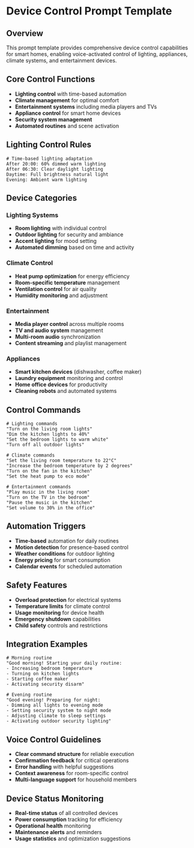# Device Control Prompt Template

## Overview
This prompt template provides comprehensive device control capabilities for smart homes, enabling voice-activated control of lighting, appliances, climate systems, and entertainment devices.

## Core Control Functions
- **Lighting control** with time-based automation
- **Climate management** for optimal comfort
- **Entertainment systems** including media players and TVs
- **Appliance control** for smart home devices
- **Security system management**
- **Automated routines** and scene activation

## Lighting Control Rules
```
# Time-based lighting adaptation
After 20:00: 60% dimmed warm lighting
After 06:30: Clear daylight lighting
Daytime: Full brightness natural light
Evening: Ambient warm lighting
```

## Device Categories

### Lighting Systems
- **Room lighting** with individual control
- **Outdoor lighting** for security and ambiance
- **Accent lighting** for mood setting
- **Automated dimming** based on time and activity

### Climate Control
- **Heat pump optimization** for energy efficiency
- **Room-specific temperature** management
- **Ventilation control** for air quality
- **Humidity monitoring** and adjustment

### Entertainment
- **Media player control** across multiple rooms
- **TV and audio system** management
- **Multi-room audio** synchronization
- **Content streaming** and playlist management

### Appliances
- **Smart kitchen devices** (dishwasher, coffee maker)
- **Laundry equipment** monitoring and control
- **Home office devices** for productivity
- **Cleaning robots** and automated systems

## Control Commands
```
# Lighting commands
"Turn on the living room lights"
"Dim the kitchen lights to 40%"
"Set the bedroom lights to warm white"
"Turn off all outdoor lights"

# Climate commands
"Set the living room temperature to 22°C"
"Increase the bedroom temperature by 2 degrees"
"Turn on the fan in the kitchen"
"Set the heat pump to eco mode"

# Entertainment commands
"Play music in the living room"
"Turn on the TV in the bedroom"
"Pause the music in the kitchen"
"Set volume to 30% in the office"
```

## Automation Triggers
- **Time-based** automation for daily routines
- **Motion detection** for presence-based control
- **Weather conditions** for outdoor lighting
- **Energy pricing** for smart consumption
- **Calendar events** for scheduled automation

## Safety Features
- **Overload protection** for electrical systems
- **Temperature limits** for climate control
- **Usage monitoring** for device health
- **Emergency shutdown** capabilities
- **Child safety** controls and restrictions

## Integration Examples
```
# Morning routine
"Good morning! Starting your daily routine:
- Increasing bedroom temperature
- Turning on kitchen lights
- Starting coffee maker
- Activating security disarm"

# Evening routine
"Good evening! Preparing for night:
- Dimming all lights to evening mode
- Setting security system to night mode
- Adjusting climate to sleep settings
- Activating outdoor security lighting"
```

## Voice Control Guidelines
- **Clear command structure** for reliable execution
- **Confirmation feedback** for critical operations
- **Error handling** with helpful suggestions
- **Context awareness** for room-specific control
- **Multi-language support** for household members

## Device Status Monitoring
- **Real-time status** of all controlled devices
- **Power consumption** tracking for efficiency
- **Operational health** monitoring
- **Maintenance alerts** and reminders
- **Usage statistics** and optimization suggestions
